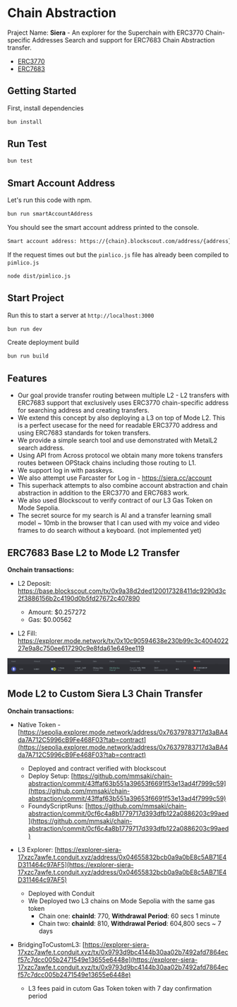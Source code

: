 # Chain Abstraction

Praject Name: **Siera** - An explorer for the Superchain with ERC3770 Chain-specific Addresses Search and support for ERC7683 Chain Abstraction transfer.

- [ERC3770](https://eips.ethereum.org/EIPS/eip-3770)
- [ERC7683](https://eips.ethereum.org/EIPS/eip-7683)

## Getting Started

First, install dependencies

```sh
bun install
```

## Run Test

```sh
bun test
```

## Smart Account Address

Let's run this code with npm.

```sh
bun run smartAccountAddress
```

You should see the smart account address printed to the console.

```sh
Smart account address: https://{chain}.blockscout.com/address/{address}
```

If the request times out but the `pimlico.js` file has already been compiled to `pimlico.js`

```sh
node dist/pimlico.js
```

## Start Project

Run this to start a server at `http://localhost:3000`

```sh
bun run dev
```

Create deployment build

```sh
bun run build
```

## Features

- Our goal provide transfer routing between multiple L2 - L2 transfers with ERC7683 support that exclusively uses ERC3770 chain-specific address for searching address and creating transfers.
- We extend this concept by also deploying a L3 on top of Mode L2. This is a perfect usecase for the need for readable ERC3770 address and using ERC7683 standards for token transfers.
- We provide a simple search tool and use demonstrated with MetalL2 search address.
- Using API from Across protocol we obtain many more tokens transfers routes between OPStack chains including those routing to L1.
- We support log in with passkeys.
- We also attempt use Farcaster for Log in - https://siera.cc/account
- This superhack attempts to also combine account abstraction and chain abstraction in addition to the ERC3770 and ERC7683 work.
- We also used Blockscout to verify contract of our L3 Gas Token on Mode Sepolia.
- The secret source for my search is AI and a transfer learning small model ~ 10mb in the browser that I can used with my voice and video frames to do search without a keyboard. (not implemented yet)

## ERC7683 Base L2 to Mode L2 Transfer

**Onchain transactions:**

- L2 Deposit: https://base.blockscout.com/tx/0x9a38d2ded120017328411dc9290d3c2f3886156b2c4190d0b5fd27672c407890

  - Amount: $0.257272
  - Gas: $0.00562

- L2 Fill: https://explorer.mode.network/tx/0x10c90594638e230b99c3c400402227e9a8c750ee617290c9e8fda61e649ee119

![](./public/L2L2Transfer.png)

## Mode L2 to Custom Siera L3 Chain Transfer

**Onchain transactions:**

- Native Token - [https://sepolia.explorer.mode.network/address/0x76379783717d3aBA4da7A712C5996cB9Fe468F03?tab=contract](https://sepolia.explorer.mode.network/address/0x76379783717d3aBA4da7A712C5996cB9Fe468F03?tab=contract)

  - Deployed and contract verified with blockscout
  - Deploy Setup: [https://github.com/mmsaki/chain-abstraction/commit/43ffaf63b551a39653f6691f53e13ad4f7999c59](https://github.com/mmsaki/chain-abstraction/commit/43ffaf63b551a39653f6691f53e13ad4f7999c59)
  - FoundyScriptRuns: [https://github.com/mmsaki/chain-abstraction/commit/0cf6c4a8b1779717d393dfb122a0886203c99aed](https://github.com/mmsaki/chain-abstraction/commit/0cf6c4a8b1779717d393dfb122a0886203c99aed)

- L3 Explorer: [https://explorer-siera-17xzc7awfe.t.conduit.xyz/address/0x04655832bcb0a9a0bE8c5AB71E4D311464c97AF5](https://explorer-siera-17xzc7awfe.t.conduit.xyz/address/0x04655832bcb0a9a0bE8c5AB71E4D311464c97AF5)

  - Deployed with Conduit
  - We Deployed two L3 chains on Mode Sepolia with the same gas token
    - Chain one: **chainId**: 770, **Withdrawal Period**: 60 secs 1 minute
    - Chain two: **chainId**: 810, **Withdrawal Period**: 604,800 secs ~ 7 days

- BridgingToCustomL3: [https://explorer-siera-17xzc7awfe.t.conduit.xyz/tx/0x9793d9bc4144b30aa02b7492afd7864ecf57c7dcc005b2471549e13655e6448e](https://explorer-siera-17xzc7awfe.t.conduit.xyz/tx/0x9793d9bc4144b30aa02b7492afd7864ecf57c7dcc005b2471549e13655e6448e)

  - L3 fees paid in cutom Gas Token token with 7 day confirmation period
